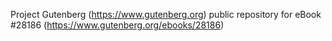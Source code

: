 Project Gutenberg (https://www.gutenberg.org) public repository for eBook #28186 (https://www.gutenberg.org/ebooks/28186)
